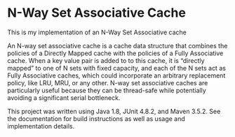 # N-Way Set Associative Cache

This is my implementation of an N-Way Set Associative cache

An N-way set associative cache is a cache data structure that combines the policies of a Directly Mapped cache with the policies of a Fully Associative cache. When a key value pair is added to to this cache, it is “directly mapped” to one of N sets with fixed capacity, and each of the N sets act as Fully Associative caches, which could incorporate an arbitrary replacement policy, like LRU, MRU, or any other. N-way set associative caches are particularly useful because they can be thread-safe while potentially avoiding a significant serial bottleneck.

This project was written using Java 1.8, JUnit 4.8.2, and Maven 3.5.2. See the documentation for build instructions as well as usage and implementation details.